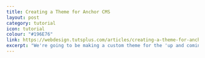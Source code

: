 ```yaml
---
title: Creating a Theme for Anchor CMS
layout: post
category: tutorial
icon: tutorial
colour: "#196E76"
link: https://webdesign.tutsplus.com/articles/creating-a-theme-for-anchor-cms--webdesign-13037
excerpt: "We're going to be making a custom theme for the 'up and coming' open source CMS, Anchor. Anchor is a super simple, lightweight and bullet fast content management system. You can pick up a copy of Anchor from the Anchor CMS website, plus you can also checkout some of the themes available for Anchor on Anchor Themes."
---
```


